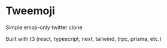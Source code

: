 # Tweemoji

Simple emoji-only twitter clone

Built with t3 (react, typescript, next, tailwind, trpc, prisma, etc.)
